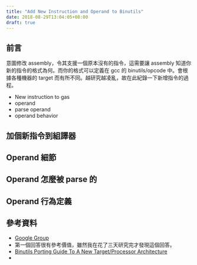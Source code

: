 ```yaml
---
title: "Add New Instruction and Operand to Binutils"
date: 2018-08-29T13:04:05+08:00
draft: true
---
```


## 前言

意圖修改 assembly，令其支援一個原本沒有的指令，這需要讓 assembly 知道你新的指令的格式為何。而你的格式可以定義在 gcc 的 binutils/opcode 中。會根據各種機器的 target 而有所不同。越研究越凌亂，故在此紀錄一下新增指令的過程。

- New instruction to gas
- operand
- parse operand 
- operand behavior

## 加個新指令到組譯器



## Operand 細節

## Operand 怎麼被 parse 的

## Operand 行為定義



## 參考資料

*  [Google Group](https://groups.google.com/a/groups.riscv.org/forum/#!msg/sw-dev/sL_OHXYj3LY/Gsm6sBc9BQAJ)
  * 第一個回答很有參考價值，雖然我在花了三天研究完才發現這個回答。
* [Binutils Porting Guide To A New Target/Processor Architecture](https://sourceware.org/binutils/binutils-porting-guide.txt)
* 



